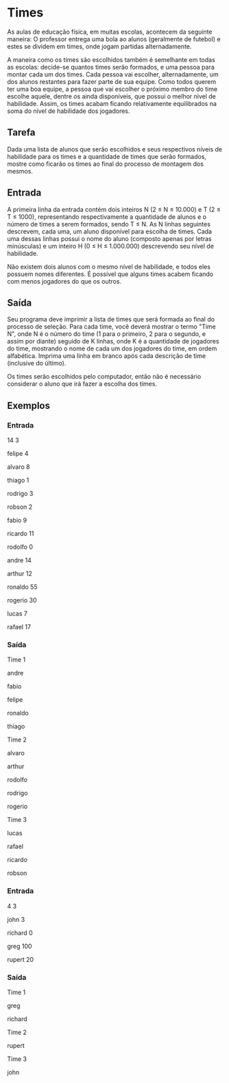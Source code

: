 # Times
As aulas de educação física, em muitas escolas, acontecem da seguinte maneira: O professor entrega uma bola ao alunos (geralmente de futebol) e estes se dividem em times, onde jogam partidas alternadamente.

A maneira como os times são escolhidos também é semelhante em todas as escolas: decide-se quantos times serão formados, e uma pessoa para montar cada um dos times. Cada pessoa vai escolher, alternadamente, um dos alunos restantes para fazer parte de sua equipe. Como todos querem ter uma boa equipe, a pessoa que vai escolher o próximo membro do time escolhe aquele, dentre os ainda disponíveis, que possui o melhor nível de habilidade. Assim, os times acabam ficando relativamente equilibrados na soma do nível de habilidade dos jogadores.

## Tarefa
Dada uma lista de alunos que serão escolhidos e seus respectivos níveis de habilidade para os times e a quantidade de times que serão formados, mostre como ficarão os times ao final do processo de montagem dos mesmos.

## Entrada
A primeira linha da entrada contém dois inteiros N (2 ≤ N ≤ 10.000) e T (2 ≤ T ≤ 1000), representando respectivamente a quantidade de alunos e o número de times a serem formados, sendo T ≤ N. As N linhas seguintes descrevem, cada uma, um aluno disponível para escolha de times. Cada uma dessas linhas possui o nome do aluno (composto apenas por letras minúsculas) e um inteiro H (0 ≤ H ≤ 1.000.000) descrevendo seu nível de habilidade.

Não existem dois alunos com o mesmo nível de habilidade, e todos eles possuem nomes diferentes. É possível que alguns times acabem ficando com menos jogadores do que os outros.

## Saída
Seu programa deve imprimir a lista de times que será formada ao final do processo de seleção. Para cada time, você deverá mostrar o termo "Time N", onde N é o número do time (1 para o primeiro, 2 para o segundo, e assim por diante) seguido de K linhas, onde K é a quantidade de jogadores do time, mostrando o nome de cada um dos jogadores do time, em ordem alfabética. Imprima uma linha em branco após cada descrição de time (inclusive do último).

Os times serão escolhidos pelo computador, então não é necessário considerar o aluno que irá fazer a escolha dos times.


## Exemplos
### Entrada
14 3

felipe 4

alvaro 8

thiago 1

rodrigo 3

robson 2

fabio 9

ricardo 11

rodolfo 0

andre 14

arthur 12

ronaldo 55

rogerio 30

lucas 7

rafael 17			
			
### Saída

Time 1

andre

fabio

felipe

ronaldo

thiago




Time 2

alvaro

arthur

rodolfo

rodrigo

rogerio



Time 3

lucas

rafael

ricardo

robson			
			
### Entrada
4 3

john 3

richard 0

greg 100

rupert 20
			
### Saída
Time 1

greg

richard

Time 2

rupert

Time 3

john
